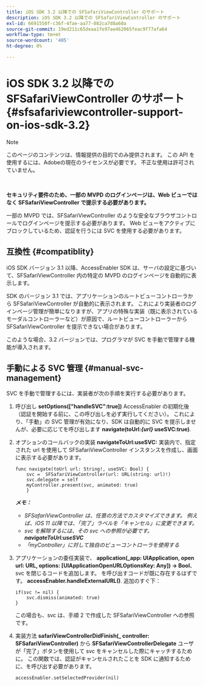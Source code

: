 ```yaml
---
title: iOS SDK 3.2 以降での SFSafariViewController のサポート
description: iOS SDK 3.2 以降での SFSafariViewController のサポート
exl-id: 6691550f-c36f-4fae-aa77-082ca7d8a60a
source-git-commit: 19ed211c65deaa1fe97ae462065feac9f77afa64
workflow-type: tm+mt
source-wordcount: '405'
ht-degree: 0%

---
```


# iOS SDK 3.2 以降での SFSafariViewController のサポート {#sfsafariviewcontroller-support-on-ios-sdk-3.2}

>[!NOTE]
>
>このページのコンテンツは、情報提供の目的でのみ提供されます。 この API を使用するには、Adobeの現在のライセンスが必要です。 不正な使用は許可されていません。

</br>


**セキュリティ要件のため、一部の MVPD のログインページは、Web ビューではなく SFSafariViewController で提示する必要があります。**

一部の MVPD では、SFSafariViewController のような安全なブラウザコントロールでログインページを提示する必要があります。 Web ビューをアクティブにブロックしているため、認証を行うには SVC を使用する必要があります。

## 互換性 {#compatiblity}

iOS SDK バージョン 3.1 以降、AccessEnabler SDK は、サーバの設定に基づいて、SFSafariViewController 内の特定の MVPD のログインページを自動的に表示します。

SDK のバージョン 3.1 では、アプリケーションのルートビューコントローラから SFSafariViewController が自動的に表示されます。 これにより実装者のログインページ管理が簡単になりますが、アプリの特殊な実装（既に表示されているモーダルコントローラーなど）が原因で、ルートビューコントローラーから SFSafariViewController を提示できない場合があります。

このような場合、3.2 バージョンでは、プログラマが SVC を手動で管理する機能が導入されます。

## 手動による SVC 管理 {#manual-svc-management}

SVC を手動で管理するには、実装者が次の手順を実行する必要があります。


1. 呼び出し **setOptions([&quot;handleSVC&quot;:true])** AccessEnabler の初期化後（認証を開始する前に、この呼び出しを必ず実行してください）。 これにより、「手動」の SVC 管理が有効になり、SDK は自動的に SVC を提示しませんが、必要に応じてを呼び出します **navigate(toUrl:*{url}* useSVC:true)**.

1. オプションのコールバックの実装 **navigateToUrl:useSVC:** 実装内で、指定された url を使用して SFSafariViewController インスタンスを作成し、画面に表示する必要があります。

   ```obj-c
   func navigate(toUrl url: String!, useSVC: Bool) {
       svc =  SFSafariViewController(url: URL(string: url)!)
       svc.delegate = self
       myController.present(svc, animated: true)
       }
   ```

   ***メモ：***

   - *SFSafariViewController は、任意の方法でカスタマイズできます。 例えば、iOS 11 以降では、「完了」ラベルを「キャンセル」に変更できます。*
   - *svc を解除するには、その svc への参照が必要です。**navigateToUrl:useSVC***
   - *「myController」に対して独自のビューコントローラを使用する*


1. アプリケーションの委任実装で、 **application(\_app: UIApplication, open url: URL, options: \[UIApplicationOpenURLOptionsKey: Any\]) -\> Bool**、 svc を閉じるコードを追加します。 を呼び出すコードが既に存在するはずです。 **accessEnabler.handleExternalURL()**. 追加のすぐ下：

   ```obj-c
   if(svc != nil) {
       svc.dismiss(animated: true)
   }
   ```

   この場合も、svc は、手順 2 で作成した SFSafariViewController への参照です。


1. 実装方法 **safariViewControllerDidFinish(\_ controller: SFSafariViewController)** から **SFSafariViewControllerDelegate** ユーザが「完了」ボタンを使用して svc をキャンセルした際にキャッチするために。 この関数では、認証がキャンセルされたことを SDK に通知するために、を呼び出す必要があります。

   ```obj-c
   accessEnabler.setSelectedProvider(nil)
   ```

